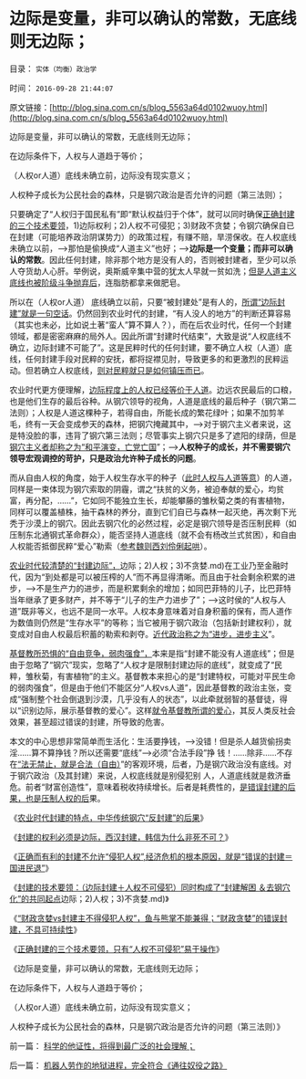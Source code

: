# 边际是变量，非可以确认的常数，无底线则无边际；

目录： `实体（均衡）政治学` 

时间： `2016-09-28 21:44:07` 

原文链接：[http://blog.sina.com.cn/s/blog_5563a64d0102wuoy.html](http://blog.sina.com.cn/s/blog_5563a64d0102wuoy.html)

边际是变量，非可以确认的常数，无底线则无边际；

在边际条件下，人权与人道趋于等价；

（人权or人道）底线未确立前，边际没有现实意义；

人权种子成长为公民社会的森林，只是钢穴政治是否允许的问题（第三法则）；

只要确定了“人权归于国民私有”即“默认权益归于个体”，就可以同时确保[正确封建的三个技术要领](../../../2016/9/26/“财政贪婪vs封建主不得侵犯人权”，鱼与熊掌不能兼得；.md)，1)边际权利；2)人权不可侵犯；3)财政不贪婪；令钢穴确保自已在封建（可能培养政治阴谋势力）的政策过程，有赚不赔，旱涝保收。在人权底线未确立以前，——>那怕是偷换成“人道主义”也好；——>**边际是一个变量；而非可以确认的常数**。因此任何封建，除非那个地方是没有人的，否则被封建者，至少可以杀人夺货劫人心肝。举例说，奥斯威辛集中营的犹太人早就一贫如洗；[但是人道主义底线也被阶级斗争抛弃后](../../../2016/6/2/原罪的狭义和广义，自然秩序否定原罪，但不反对人道主义.md)，连脂肪都拿来做肥皂。

所以在（人权or人道） 底线确立以前，只要“被封建处”是有人的，[所谓“边际封建”就是一句空话](../../../2016/9/26/“财政贪婪vs封建主不得侵犯人权”，鱼与熊掌不能兼得；.md)。仍然回到农业时代的封建，“有人没人的地方”的判断还算容易（其实也未必，比如说土著“蛮人”算不算人？），而在后农业时代，任何一个封建领域，都是密密麻麻的局外人。因此所谓“封建时代结束”，大致是说“人权底线不确立，边际封建不可能了”。这是民粹时代的任何封建，要不确立人权（人道）底线，任何封建手段对民粹的安抚，都将捉襟见肘，导致更多的和更激烈的民粹运动。但若确立人权底线，[则对民粹就只是如何镇压而已](../../../2016/3/20/左派的特点是口是心非，以至于无法理喻；.md)。

农业时代更方便理解，[边际程度上的人权已经等价于人道](../../../2009/11/8/马斯洛的需求层次理论和“生存权是最大的人权”.md)。边远农民最后的口粮，也是他们生存的最后谷种。从钢穴领导的视角，人道是底线的最后种子（钢穴第二法则）；人权是人道这棵种子，若得自由，所能长成的繁花绿叶；如果不加剪羊毛，终有一天会变成参天的森林，把钢穴掩藏其中，——>对于钢穴主义者来说，这是特没脸的事，违背了钢穴第三法则；尽管事实上钢穴只是多了遮阳的绿荫，但是[钢穴主义者却称之为“和平演变，亡党亡国](../../../2012/12/20/民主亡国的历史案例，雅典，罗马，威尼斯，荷兰，CSA，布尔.md)”；——>**人权种子的成长，并不需要钢穴领导宏观调控的苛护，只是政治允许种子成长的问题**。

而从自由人权的角度，始于人权生存水平的种子（[此时人权与人道等意](../../../2011/1/26/人权不是人道，人道透支人权.md)）的人道，同样是一束体现为钢穴索取的阴霾，谓之“扶贫的义务，被迫奉献的爱心，均贫富，再分配，……”，它如同不能独立生长，却能攀藤的雏秋菊之类的有害植物，同样可以覆盖植株，抽干森林的养分，直到它们自已与森林一起灭绝，再次剩下光秃于沙漠上的钢穴。因此去钢穴化的必然过程，必定是钢穴领导是否压制民粹（如压制东北通钢式革命群众），能否坚持人道底线（就不会有杨改兰式贫困），和自由人权能否抵御民粹“爱心”勒索（[参考魏则西刘伶俐起哄](../../../2016/8/28/魏则西与刘伶俐的民粹起哄：“从民粹中来，到民粹中去”.md)）。

[农业时代较清楚的“封建边际”，](../../../2016/9/25/正确封建的技术要领：1)边际；2)人权；3)不贪婪.md)在工业乃至金融时代，因为“到处都是可以被压榨的人”而不再显得清晰。而且由于社会剩余积累的进步，——>不是生产力的进步，而是积累剩余的增加；如同巴菲特的儿子，比巴菲特当年继承了更多财产，并不等于“儿子的生产力进步了”；——>这时侯的“人权与人道”既非等义，也远不是同一水平。人权本身意味着对自身积蓄的保有，而人道作为数值则仍然是“生存水平”的等称；当它被用于钢穴政治（包括新封建权利），就变成对自由人权最后积蓄的勒索和剥夺。[近代政治称之为“进步，进步主义](../../../2016/8/19/《钢穴》！癌症定理在人类社会的病理结果；.md)”。

[基督教所恐惧的“自由竞争，弱肉强食”，](../../../2013/5/4/不是市场淘汰竞争弱者，就是行政淘汰生存弱者.md)本来是指“封建不能没有人道底线”；但是由于忽略了“钢穴”现实，忽略了“人权才是限制封建边际的底线”，就变成了“民粹，雏秋菊，有害植物”的主义。基督教本来担心的是“封建特权，可能对平民生命的弱肉强食”，但是由于他们不能区分“人权vs人道”，因此基督教的政治主张，变成“强制整个社会倒退到沙漠，几乎没有人的状态”，以此牵就弱智的基督徒，得以“识别边际，展示基督教的爱心”。这样[就令基督教所谓的爱心](../../../2016/9/6/再说基督教与马克思主义的关系与异同；.md)，其反人类反社会效果，甚至超过错误的封建，所导致的危害。

本文的中心思想非常简单而生活化：生活要挣钱，——>没错！但是杀人越货偷拐卖淫……算不算挣钱？所以还需要“底线”——>必须“合法手段”挣
钱！……除非……不存在[“法无禁止，就是合法（自由）](../../../2016/5/31/何为“法无禁止，即是自由”？中国传统有政治，无法治.md)”的客观环境，后者，乃是钢穴政治没有底线。对于钢穴政治（及其封建）来说，人权底线就是别侵犯别
人，人道底线就是救济垂危。前者“财富创造性”，意味着税收持续增长。后者是耗费性的，[是错误封建的后果，也是压制人权的后](../../../2016/9/27/正确封建的三个技术要领，只有“人权不可侵犯”易于操作；.md)果。

《[农业时代封建的特点，中华传统钢穴“反封建”的后果](../../../2016/9/22/农业时代封建的特点，中华传统钢穴“反封建”的后果；.md)》

《[封建的权利必须是边际，西汉封建，韩信为什么非死不可？](../../../2016/9/23/封建的权利必须是边际，韩信为什么非死不可？.md)》

《[正确而有利的封建不允许“侵犯人权”,经济危机的根本原因，就是“错误的封建＝国进民退”](../../../2016/9/24/封建错觉，正确和错误的封建，姜太公的“供应侧改革”.md)》

《[封建的技术要领：（边际封建＋人权不可侵犯）同时构成了“封建解困
＆去钢穴化”的共同起点](../../../2016/9/25/正确封建的技术要领：1)边际；2)人权；3)不贪婪.md)》

《[“财政贪婪vs封建主不得侵犯人权”，鱼与熊掌不能兼得；“财政贪婪”的错误封建，不具可持续性](../../../2016/9/26/“财政贪婪vs封建主不得侵犯人权”，鱼与熊掌不能兼得；.md)》

《[正确封建的三个技术要领，只有“人权不可侵犯”易于操作](../../../2016/9/27/正确封建的三个技术要领，只有“人权不可侵犯”易于操作；.md)》

《边际是变量，非可以确认的常数，无底线则无边际；

在边际条件下，人权与人道趋于等价；

（人权or人道）底线未确立前，边际没有现实意义；

人权种子成长为公民社会的森林，只是钢穴政治是否允许的问题（第三法则）》

前一篇： [科学的他证性，将得到最广泛的社会理解；](../../../2016/10/8/科学的他证性，将得到最广泛的社会理解；.md)

后一篇： [机器人劳作的地狱进程，完全符合《通往奴役之路》](../../../2016/8/8/机器人劳作的地狱进程，完全符合《通往奴役之路》.md)


